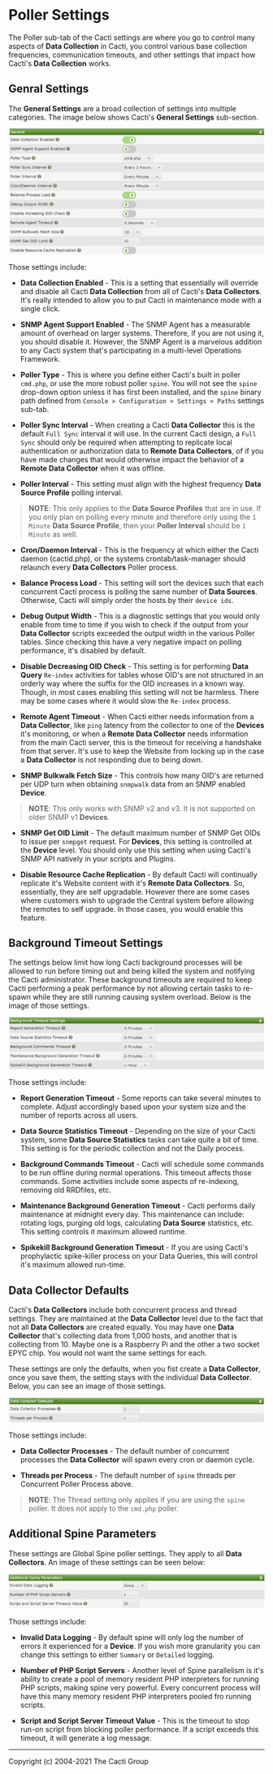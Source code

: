 # Poller Settings

The Poller sub-tab of the Cacti settings are where you go to control
many aspects of **Data Collection** in Cacti, you control various base
collection frequencies, communication timeouts, and other settings that
impact how Cacti's **Data Collection** works.

## Genral Settings

The **General Settings** are a broad collection of settings into
multiple categories.  The image below shows Cacti's **General Settings**
sub-section.

![Settings Poller General](images/settings-poller-general.png)

Those settings include:

- **Data Collection Enabled** - This is a setting that essentially will
  override and disable all Cacti **Data Collection** from all of Cacti's
  **Data Collectors**.  It's really intended to allow you to put Cacti
  in maintenance mode with a single click.

- **SNMP Agent Support Enabled** - The SNMP Agent has a measurable amount
  of overhead on larger systems.  Therefore, if you are not using it, you
  should disable it.  However, the SNMP Agent is a marvelous addition to
  any Cacti system that's participating in a multi-level Operations
  Framework.

- **Poller Type** - This is where you define either Cacti's built in poller
  `cmd.php`, or use the more robust poller `spine`.  You will not see the
  `spine` drop-down option unless it has first been installed, and the
  `spine` binary path defined from 
  `Console > Configuration > Settings > Paths` settings sub-tab.

- **Poller Sync Interval** - When creating a Cacti **Data Collector**
  this is the default `Full Sync` interval it will use.  In the current
  Cacti design, a `Full Sync` should only be required when attempting
  to replicate local authentication or authorization data to 
  **Remote Data Collectors**, of if you have made changes that would
  otherwise impact the behavior of a **Remote Data Collector** when it
  was offline.

- **Poller Interval** - This setting must align with the highest frequency 
  **Data Source Profile** polling interval.

> **NOTE**: This only applies to the **Data Source Profiles** that are in
> use.  If you only plan on polling every minute and therefore only using
> the `1 Minute` **Data Source Profile**, then your **Poller Interval**
> should be `1 Minute` as well.

- **Cron/Daemon Interval** - This is the frequency at which either the Cacti
  daemon (cactid.php), or the systems crontab/task-manager should relaunch
  every **Data Collectors** Poller process.

- **Balance Process Load** - This setting will sort the devices such that
  each concurrent Cacti process is polling the same number of **Data Sources**.
  Otherwise, Cacti will simply order the hosts by their `device ids`.

- **Debug Output Width** - This is a diagnostic settings that you would only
  enable from time to time if you wish to check if the output from your
  **Data Collector** scripts exceeded the output width in the various 
  Poller tables.  Since checking this have a very negative impact on
  polling performance, it's disabled by default.

- **Disable Decreasing OID Check** - This setting is for performing 
  **Data Query** `Re-index` activities for tables whose OID's are not
  structured in an orderly way where the suffix for the OID increases
  in a known way.  Though, in most cases enabling this setting will
  not be harmless.  There may be some cases where it would slow the
  `Re-index` process.

- **Remote Agent Timeout** - When Cacti either needs information from
  a **Data Collector**, like `ping` latency from the collector to one
  of the **Devices** it's monitoring, or when a **Remote Data Collector**
  needs information from the main Cacti server, this is the timeout
  for receiving a handshake from that server.  It's use to keep the
  Website from locking up in the case a **Data Collector** is not
  responding due to being down.

- **SNMP Bulkwalk Fetch Size** - This controls how many OID's are
  returned per UDP turn when obtaining `snmpwalk` data from an
  SNMP enabled **Device**.

> **NOTE**: This only works with SNMP v2 and v3.  It is not supported
> on older SNMP v1 **Devices**.

- **SNMP Get OID Limit** - The default maximum number of SNMP Get
  OIDs to issue per `snmpget` request.  For **Devices**, this setting
  is controlled at the **Device** level.  You should only use this
  setting when using Cacti's SNMP API natively in your scripts
  and Plugins.

- **Disable Resource Cache Replication** - By default Cacti will
  continually replicate it's Website content with it's 
  **Remote Data Collectors**.  So, essentially, they are self
  upgradable.  However there are some cases where customers wish
  to upgrade the Central system before allowing the remotes
  to self upgrade.  In those cases, you would enable this feature.

## Background Timeout Settings

The settings below limit how long Cacti background processes will be
allowed to run before timing out and being killed the system and
notifying the Cacti administrator.  These background timeouts are
required to keep Cacti performing a peak performance by not allowing
certain tasks to re-spawn while they are still running causing
system overload.  Below is the image of those settings.

![Background Timeout Settings](images/settings-poller-background.png)

Those settings include:

- **Report Generation Timeout** - Some reports can take several minutes
  to complete.  Adjust accordingly based upon your system size and
  the number of reports across all users.

- **Data Source Statistics Timeout** - Depending on the size of your
  Cacti system, some **Data Source Statistics** tasks can take quite
  a bit of time.  This setting is for the periodic collection and
  not the Daily process.

- **Background Commands Timeout** - Cacti will schedule some commands
  to be run offline during normal operations.  This timeout affects
  those commands.  Some activities include some aspects of re-indexing,
  removing old RRDfiles, etc.

- **Maintenance Background Generation Timeout** - Cacti performs daily
  maintenance at midnight every day.  This maintenance can include:
  rotating logs, purging old logs, calculating **Data Source**
  statistics, etc.  This setting controls it maximum allowed runtime.

- **Spikekill Background Generation Timeout** - If you are using Cacti's
  prophylactic spike-killer process on your Data Queries, this will control
  it's maximum allowed run-time.

## Data Collector Defaults

Cacti's **Data Collectors** include both concurrent process and thread
settings.  They are maintained at the **Data Collector** level due to the
fact that not all **Data Collectors** are created equally.  You may have
one **Data Collector** that's collecting data from 1,000 hosts, and another
that is collecting from 10.  Maybe one is a Raspberry Pi and the other
a two socket EPYC chip.  You would not want the same settings for each.

These settings are only the defaults, when you fist create a
**Data Collector**, once you save them, the setting stays with the
individual **Data Collector**.  Below, you can see an image of those
settings.

![Data Collector Defaults](images/settings-poller-data-collector.png)

Those settings include:

- **Data Collector Processes** - The default number of concurrent
  processes the **Data Collector** will spawn every cron or daemon
  cycle.

- **Threads per Process** - The default number of `spine` threads
  per Concurrent Poller Process above.

> **NOTE**: The Thread setting only applies if you are using the
> `spine` poller.  It does not apply to the `cmd.php` poller.

## Additional Spine Parameters

These settings are Global Spine poller settings.  They apply to all
**Data Collectors**.  An image of these settings can be seen below:

![Additional Spine Parameters](images/settings-poller-spine.png)

Those settings include:

- **Invalid Data Logging** - By default spine will only log the number
  of errors it experienced for a **Device**.  If you wish more
  granularity you can change this settings to either `Summary`
  or `Detailed` logging.

- **Number of PHP Script Servers** - Another level of Spine parallelism
  is it's ability to create a pool of memory resident PHP
  interpreters for running PHP scripts, making spine very powerful.
  Every concurrent process will have this many memory resident
  PHP interpreters pooled fro running scripts.

- **Script and Script Server Timeout Value** - This is the timeout
  to stop run-on script from blocking poller performance.  If a script
  exceeds this timeout, it will generate a log message.

---
Copyright (c) 2004-2021 The Cacti Group
